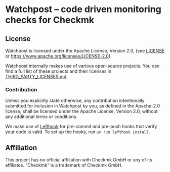 # Watchpost &ndash; code driven monitoring checks for Checkmk

## License

Watchpost is licensed under the Apache License, Version 2.0, (see [LICENSE](LICENSE) or <https://www.apache.org/licenses/LICENSE-2.0>).

Watchpost internally makes use of various open-source projects.
You can find a full list of these projects and their licenses in [THIRD_PARTY_LICENSES.md](THIRD_PARTY_LICENSES.md).

### Contribution

Unless you explicitly state otherwise, any contribution intentionally submitted for inclusion in Watchpost by you, as defined in the Apache-2.0 license, shall be licensed under the Apache License, Version 2.0, without any additional terms or conditions.

We make use of [Lefthook](https://lefthook.dev/) for pre-commit and pre-push hooks that verify your code is valid.
To set up the hooks, run `uv run lefthook install`.

## Affiliation

This project has no official affiliation with Checkmk GmbH or any of its affiliates.
"Checkmk" is a trademark of Checkmk GmbH.
